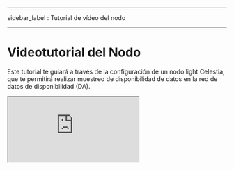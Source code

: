 - - -
sidebar_label : Tutorial de vídeo del nodo
- - -

# Videotutorial del Nodo
<!-- markdownlint-disable MD033 -->

Este tutorial te guiará a través de la configuración de un nodo light Celestia, que te permitirá realizar muestreo de disponibilidad de datos en la red de datos de disponibilidad (DA).

<div class="youtube-wrapper">
  <iframe
     class="youtube-video"
     title="Ejecutar un Nodo Celestia Light"
     src="https://www.youtube.com/embed/9uL3jZe4mTY"
     allowfullscreen
>
  </iframe>
</div>
